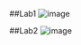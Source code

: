 ##Lab1
![image](https://github.com/Termtre/ComputerGraphic/assets/95123992/b34d4193-41a6-4959-8e68-914f029f45bb)



##Lab2
![image](https://github.com/Termtre/ComputerGraphic/assets/95123992/1dbe264b-7957-419f-8a80-fc9201877ac6)

